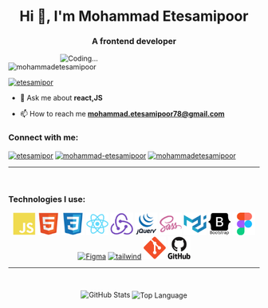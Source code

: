 <h1 align="center">Hi 👋, I'm Mohammad Etesamipoor</h1>
<h3 align="center">A frontend developer</h3>
<img align="right" alt="Coding..."  width="400" src="https://www.linkpicture.com/q/ezgif.com-gif-maker_5.gif">
<p align="left"> <img src="https://komarev.com/ghpvc/?username=mohammadetesamipoor&label=Profile%20views&color=0e75b6&style=flat" alt="mohammadetesamipoor" /> </p>

<p align="left"> <a href="https://twitter.com/etesamipor" target="blank"><img src="https://img.shields.io/twitter/follow/etesamipor?logo=twitter&style=for-the-badge" alt="etesamipor" /></a> </p>

- 💬 Ask me about **react,JS**

- 📫 How to reach me **mohammad.etesamipoor78@gmail.com**

<h3 align="left">Connect with me:</h3>
<p align="left">
<a href="https://twitter.com/etesamipor" target="blank"><img align="center" src="https://raw.githubusercontent.com/rahuldkjain/github-profile-readme-generator/master/src/images/icons/Social/twitter.svg" alt="etesamipor" height="30" width="40" /></a>
<a href="https://linkedin.com/in/mohammad-etesamipoor" target="blank"><img align="center" src="https://raw.githubusercontent.com/rahuldkjain/github-profile-readme-generator/master/src/images/icons/Social/linked-in-alt.svg" alt="mohammad-etesamipoor" height="30" width="40" /></a>
<a href="https://instagram.com/mohammadetesamipoor" target="blank"><img align="center" src="https://raw.githubusercontent.com/rahuldkjain/github-profile-readme-generator/master/src/images/icons/Social/instagram.svg" alt="mohammadetesamipoor" height="30" width="40" /></a>
</p>

---
&nbsp;
&nbsp;
&nbsp;

### Technologies I use:
<p align="center">
  <a target="_blank" href="https://javascript.info/"><img
      src="https://raw.githubusercontent.com/devicons/devicon/master/icons/javascript/javascript-plain.svg"
      alt="JavaScript" width="45" height="45" /></a>
  <a target="_blank" href="https://www.w3schools.com/html/"><img
      src="https://raw.githubusercontent.com/devicons/devicon/master/icons/html5/html5-original.svg" alt="HTML"
      width="45" height="45" /></a>
  <a target="_blank" href="https://www.w3schools.com/css/"><img
      src="https://raw.githubusercontent.com/devicons/devicon/master/icons/css3/css3-original.svg" alt="CSS" width="45"
      height="45" /></a>
  <a target="_blank" href="https://reactjs.org/"><img
      src="https://raw.githubusercontent.com/devicons/devicon/master/icons/react/react-original.svg" alt="ReactJS"
      width="45" height="45" /></a>
  <a target="_blank" href="https://redux.js.org/"><img
      src="https://raw.githubusercontent.com/devicons/devicon/master/icons/redux/redux-original.svg" alt="Redux"
      width="45" height="45" /></a>
  <a target="_blank" href="https://jquery.com/"><img
      src="https://raw.githubusercontent.com/devicons/devicon/master/icons/jquery/jquery-original-wordmark.svg"
      alt="jQuery" width="45" height="45" /></a>
  <a target="_blank" href="https://sass-lang.com/"><img
      src="https://raw.githubusercontent.com/devicons/devicon/master/icons/sass/sass-original.svg" alt="Sass" width="45"
      height="45" /></a>
  <a target="_blank" href="https://material-ui.com/"><img
      src="https://raw.githubusercontent.com/devicons/devicon/master/icons/materialui/materialui-original.svg"
      alt="Material-UI" width="45" height="45" /></a>
  <a target="_blank" href="https://getbootstrap.com/"><img
      src="https://raw.githubusercontent.com/devicons/devicon/master/icons/bootstrap/bootstrap-plain-wordmark.svg"
      alt="Bootstrap" width="45" height="45" /></a>
  <a target="_blank" href="https://www.figma.com/"><img
      src="https://raw.githubusercontent.com/devicons/devicon/master/icons/figma/figma-original.svg" alt="Figma"
      width="45" height="45" /></a>
      <a target="_blank" href="https://www.adobe.com/products/xd.html"><img
      src="https://upload.wikimedia.org/wikipedia/commons/d/dc/Adobe_Experience_Design_logo.svg" alt="Figma"
      width="45" height="45" /></a>
  <a target="_blank" href="https://tailwindcss.com/"><img
      src="https://upload.wikimedia.org/wikipedia/commons/d/d5/Tailwind_CSS_Logo.svg" alt="tailwind" width="45"
      height="45" /></a>
  <a target="_blank" href="https://git-scm.com/"><img
      src="https://raw.githubusercontent.com/devicons/devicon/master/icons/git/git-plain.svg" alt="git" width="45"
      height="45" /></a>
  <a target="_blank" href="https://github.com/"><img
      src="https://raw.githubusercontent.com/devicons/devicon/master/icons/github/github-original-wordmark.svg" alt="github" width="45"
      height="45" /></a>
</p>


---
&nbsp;
&nbsp;
&nbsp;


<div align="center">
  <img alt="GitHub Stats" align="top" width="65%" height="240px" src="https://github-readme-stats.vercel.app/api?username=MohammadEtesamipoor&theme=dracula" />
  <img alt="Top Language" align="center" width="32%" height="240px" src="https://github-readme-stats.vercel.app/api/top-langs/?username=MohammadEtesamipoor&langs_count=4&theme=dracula" />
</div>



